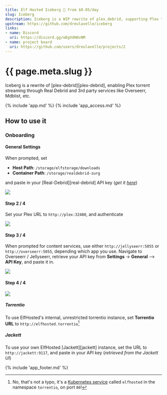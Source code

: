 ```yaml
---
title: Elf Hosted Iceberg 🧝 from $0.05/day
slug: Iceberg
description: Iceberg is a WIP rewrite of plex_debrid, supporting Plex torrent streaming through Real Debrid and 3rd party services like Overseerr, Mdblist, etc.
upstream: https://github.com/dreulavelle/iceberg
links:
- name: Discord
  uri: https://discord.gg/wDgVdH8vNM
- name: project board
  uri: https://github.com/users/dreulavelle/projects/2
---
```


# {{ page.meta.slug }}

Iceberg is a rewrite of [plex-debrid][plex-debrid], enabling Plex torrent streaming through Real Debrid and 3rd party services like Overseerr, Mdblist, etc.

{% include 'app.md' %}
{% include 'app_access.md' %}

## How to use it

### Onboarding

#### General Settings

When prompted, set 

* **Host Path**: `/storage/elfstorage/downloads`
* **Container Path**: `/storage/realdebrid-zurg`

and paste in your [Real-Debrid][real-debrid] API key (*get it [here](https://real-debrid.com/apitoken)*)

![](/images/iceberg-setup-step-1.png)

#### Step 2 / 4

Set your Plex URL to `http://plex:32400`, and authenticate

![](/images/iceberg-setup-step-2.png)

#### Step 3 / 4

When prompted for content services, use either `http://jellyseerr:5055` or `http://overseerr:5055`, depending which app you use. Navigate to Overseerr / Jellyseerr, retrieve your API key from **Settings** -> **General** --> **API Key**, and paste it in.

![](/images/iceberg-setup-step-3.png)

#### Step 4 / 4

![](/images/iceberg-setup-step-4.png)


##### Torrentio

To use ElfHosted's internal, unrestricted torrentio instance, set **Torrentio URL** to `http://elfhosted.torrentio`[^1]

##### Jackett

To use your own ElfHosted [Jackett][jackett] instance, set the URL to `http://jackett:9117`, and paste in your API key (*retrieved from the Jackett UI*)

{% include 'app_footer.md' %}

[^1]: No, that's not a typo, it's a [Kubernetes service](https://github.com/funkypenguin/elf-infra/blob/ci/torrentio/service-elfhosted.yaml) called `elfhosted` in the namespace `torrentio`, on port `80`!
